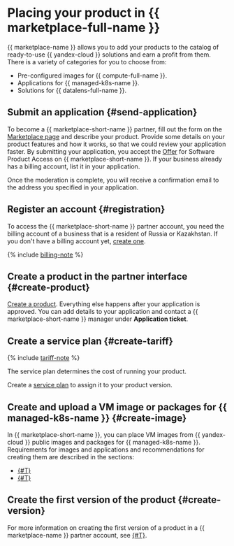 # Placing your product in {{ marketplace-full-name }}

{{ marketplace-name }} allows you to add your products to the catalog of ready-to-use {{ yandex-cloud }} solutions and earn a profit from them. There is a variety of categories for you to choose from:
* Pre-configured images for {{ compute-full-name }}.
* Applications for {{ managed-k8s-name }}.
* Solutions for {{ datalens-full-name }}.

## Submit an application {#send-application}

To become a {{ marketplace-short-name }} partner, fill out the form on the [Marketplace page](/marketplace) and describe your product. Provide some details on your product features and how it works, so that we could review your application faster. By submitting your application, you accept the [Offer](https://yandex.ru/legal/marketplace_offer/?lang=en) for Software Product Access on {{ marketplace-short-name }}. If your business already has a billing account, list it in your application.

Once the moderation is complete, you will receive a confirmation email to the address you specified in your application.

## Register an account {#registration}

To access the {{ marketplace-short-name }} partner account, you need the billing account of a business that is a resident of Russia or Kazakhstan. If you don't have a billing account yet, [create one](operations/registration.md).

{% include [billing-note](../_includes/marketplace/billing-note.md) %}

## Create a product in the partner interface {#create-product}

[Create a product](operations/create-product.md). Everything else happens after your application is approved. You can add details to your application and contact a {{ marketplace-short-name }} manager under **Application ticket**.

## Create a service plan {#create-tariff}

{% include [tariff-note](../_includes/marketplace/tariff-note.md) %}

The service plan determines the cost of running your product.

Create a [service plan](operations/create-tariff.md) to assign it to your product version.

## Create and upload a VM image or packages for {{ managed-k8s-name }} {#create-image}

In {{ marketplace-short-name }}, you can place VM images from {{ yandex-cloud }} public images and packages for {{ managed-k8s-name }}. Requirements for images and applications and recommendations for creating them are described in the sections:
* [{#T}](operations/create-image.md)
* [{#T}](operations/create-container.md)

## Create the first version of the product {#create-version}

For more information on creating the first version of a product in a {{ marketplace-name }} partner account, see [{#T}](operations/create-new-version.md).